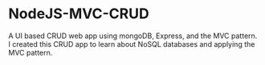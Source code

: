 # NodeJS-MVC-CRUD

A UI based CRUD web app using mongoDB, Express, and the MVC pattern.  
I created this CRUD app to learn about NoSQL databases and applying the MVC pattern.  

